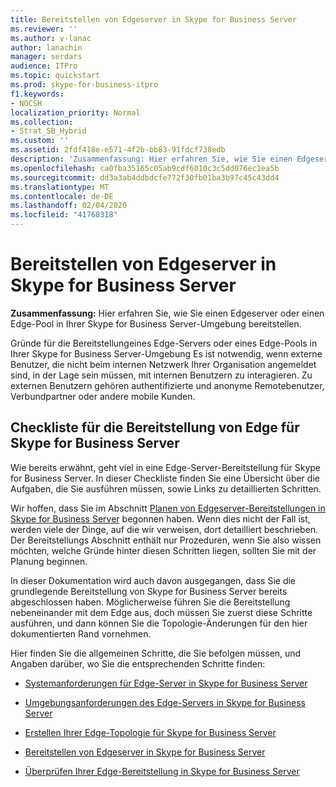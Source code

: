 ```yaml
---
title: Bereitstellen von Edgeserver in Skype for Business Server
ms.reviewer: ''
ms.author: v-lanac
author: lanachin
manager: serdars
audience: ITPro
ms.topic: quickstart
ms.prod: skype-for-business-itpro
f1.keywords:
- NOCSH
localization_priority: Normal
ms.collection:
- Strat_SB_Hybrid
ms.custom: ''
ms.assetid: 2fdf418e-e571-4f2b-bb83-91fdcf738edb
description: 'Zusammenfassung: Hier erfahren Sie, wie Sie einen Edgeserver oder einen Edge-Pool in Ihrer Skype for Business Server-Umgebung bereitstellen.'
ms.openlocfilehash: ca0fba35165c05ab9cdf6010c3c5dd076ec1ea5b
ms.sourcegitcommit: dd3a3ab4ddbdcfe772f30fb01ba3b97c45c43dd4
ms.translationtype: MT
ms.contentlocale: de-DE
ms.lasthandoff: 02/04/2020
ms.locfileid: "41768318"
---
```

# <a name="deploy-edge-server-in-skype-for-business-server"></a>Bereitstellen von Edgeserver in Skype for Business Server
 
**Zusammenfassung:** Hier erfahren Sie, wie Sie einen Edgeserver oder einen Edge-Pool in Ihrer Skype for Business Server-Umgebung bereitstellen.
  
Gründe für die Bereitstellungeines Edge-Servers oder eines Edge-Pools in Ihrer Skype for Business Server-Umgebung Es ist notwendig, wenn externe Benutzer, die nicht beim internen Netzwerk Ihrer Organisation angemeldet sind, in der Lage sein müssen, mit internen Benutzern zu interagieren. Zu externen Benutzern gehören authentifizierte und anonyme Remotebenutzer, Verbundpartner oder andere mobile Kunden.
  
## <a name="deployment-checklist-for-the-edge-for-skype-for-business-server"></a>Checkliste für die Bereitstellung von Edge für Skype for Business Server

Wie bereits erwähnt, geht viel in eine Edge-Server-Bereitstellung für Skype for Business Server. In dieser Checkliste finden Sie eine Übersicht über die Aufgaben, die Sie ausführen müssen, sowie Links zu detaillierten Schritten.
  
Wir hoffen, dass Sie im Abschnitt [Planen von Edgeserver-Bereitstellungen in Skype for Business Server](../../plan-your-deployment/edge-server-deployments/edge-server-deployments.md) begonnen haben. Wenn dies nicht der Fall ist, werden viele der Dinge, auf die wir verweisen, dort detailliert beschrieben. Der Bereitstellungs Abschnitt enthält nur Prozeduren, wenn Sie also wissen möchten, welche Gründe hinter diesen Schritten liegen, sollten Sie mit der Planung beginnen.
  
In dieser Dokumentation wird auch davon ausgegangen, dass Sie die grundlegende Bereitstellung von Skype for Business Server bereits abgeschlossen haben. Möglicherweise führen Sie die Bereitstellung nebeneinander mit dem Edge aus, doch müssen Sie zuerst diese Schritte ausführen, und dann können Sie die Topologie-Änderungen für den hier dokumentierten Rand vornehmen.
  
Hier finden Sie die allgemeinen Schritte, die Sie befolgen müssen, und Angaben darüber, wo Sie die entsprechenden Schritte finden:
  
- [Systemanforderungen für Edge-Server in Skype for Business Server](../../plan-your-deployment/edge-server-deployments/system-requirements.md)
    
- [Umgebungsanforderungen des Edge-Servers in Skype for Business Server](../../plan-your-deployment/edge-server-deployments/edge-environmental-requirements.md)
    
- [Erstellen Ihrer Edge-Topologie für Skype for Business Server](create-your-edge-topology.md)
    
- [Bereitstellen von Edgeserver in Skype for Business Server](deploy-edge-servers.md)
    
- [Überprüfen Ihrer Edge-Bereitstellung in Skype for Business Server](validate-edge-deployment.md)
    

